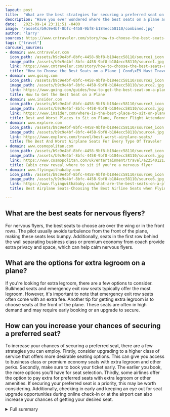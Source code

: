 ```yaml
---
layout: post
title:  "What are the best strategies for securing a preferred seat on a plane?"
description: "Have you ever wondered where the best seats on a plane are? Whether you're a nervous flyer, a traveler with young children, or someone who values extra legroom, finding the perfect seat can make all the difference in your flight experience."
date:   2023-09-14 23:11:51 -0400
image: '/assets/b9c9e4bf-8bfc-4458-9bf8-b184ecc58110/combined.jpg'
author: 'larry'
sources: https://www.cntraveler.com/story/how-to-choose-the-best-seats-on-a-plane https://www.going.com/guides/how-to-get-the-best-seat-on-a-plane https://www.insider.com/where-is-the-best-place-to-sit-on-plane-worst-seats https://www.explore.com/travel/best-worst-airplane-seats/ https://www.cosmopolitan.com/uk/entertainment/travel/a22540121/where-to-sit-nervous-flyer/ https://www.flyingwithababy.com/what-are-the-best-seats-on-a-plane-and-info-on-baby-bassinets/
tags: ["travel"]
carousel_sources:
- domain: www.cntraveler.com
  icon_path: /assets/b9c9e4bf-8bfc-4458-9bf8-b184ecc58110/source1_icon.jpg
  image_path: /assets/b9c9e4bf-8bfc-4458-9bf8-b184ecc58110/source1.jpg
  link: https://www.cntraveler.com/story/how-to-choose-the-best-seats-on-a-plane
  title: "How to Choose the Best Seats on a Plane | Cond\xE9 Nast Traveler"
- domain: www.going.com
  icon_path: /assets/b9c9e4bf-8bfc-4458-9bf8-b184ecc58110/source2_icon.jpg
  image_path: /assets/b9c9e4bf-8bfc-4458-9bf8-b184ecc58110/source2.jpg
  link: https://www.going.com/guides/how-to-get-the-best-seat-on-a-plane
  title: How to Get the Best Seat on a Plane
- domain: www.insider.com
  icon_path: /assets/b9c9e4bf-8bfc-4458-9bf8-b184ecc58110/source3_icon.jpg
  image_path: /assets/b9c9e4bf-8bfc-4458-9bf8-b184ecc58110/source3.jpg
  link: https://www.insider.com/where-is-the-best-place-to-sit-on-plane-worst-seats
  title: Best and Worst Places to Sit on Plane, Former Flight Attendant Reveals
- domain: www.explore.com
  icon_path: /assets/b9c9e4bf-8bfc-4458-9bf8-b184ecc58110/source4_icon.jpg
  image_path: /assets/b9c9e4bf-8bfc-4458-9bf8-b184ecc58110/source4.jpg
  link: https://www.explore.com/travel/best-worst-airplane-seats/
  title: The Best And Worst Airplane Seats For Every Type Of Traveler
- domain: www.cosmopolitan.com
  icon_path: /assets/b9c9e4bf-8bfc-4458-9bf8-b184ecc58110/source5_icon.jpg
  image_path: /assets/b9c9e4bf-8bfc-4458-9bf8-b184ecc58110/source5.jpg
  link: https://www.cosmopolitan.com/uk/entertainment/travel/a22540121/where-to-sit-nervous-flyer/
  title: Cabin crew reveal where to sit if you're a nervous flyer
- domain: www.flyingwithababy.com
  icon_path: /assets/b9c9e4bf-8bfc-4458-9bf8-b184ecc58110/source6_icon.jpg
  image_path: /assets/b9c9e4bf-8bfc-4458-9bf8-b184ecc58110/source6.jpg
  link: https://www.flyingwithababy.com/what-are-the-best-seats-on-a-plane-and-info-on-baby-bassinets/
  title: Best Airplane Seats-Choosing the Best Airline Seats when Flying With Kids

---
```


## What are the best seats for nervous flyers?
For nervous flyers, the best seats to choose are over the wing or in the front rows. The pilot usually avoids turbulence from the front of the plane, making these seats less bumpy. Additionally, seats in the first row behind the wall separating business class or premium economy from coach provide extra privacy and space, which can help calm nervous flyers.

## What are the options for extra legroom on a plane?
If you're looking for extra legroom, there are a few options to consider. Bulkhead seats and emergency exit row seats typically offer the most legroom. However, it's important to note that emergency exit row seats often come with an extra fee. Another tip for getting extra legroom is to choose seats at the front of the plane. These seats are often in high demand and may require early booking or an upgrade to secure.

## How can you increase your chances of securing a preferred seat?
To increase your chances of securing a preferred seat, there are a few strategies you can employ. Firstly, consider upgrading to a higher class of service that offers more desirable seating options. This can give you access to business class or premium economy seats with extra legroom and other perks. Secondly, make sure to book your ticket early. The earlier you book, the more options you'll have for seat selection. Thirdly, some airlines offer the option to pay extra for preferred seats with extra legroom or other amenities. If securing your preferred seat is a priority, this may be worth considering. Additionally, checking in early and keeping an eye out for seat upgrade opportunities during online check-in or at the airport can also increase your chances of getting your desired seat.



<details>
  <summary>Full summary</summary>
<p>In this comprehensive guide, we'll explore the main sources and extra sources of information to help you navigate the world of airplane seating. We'll uncover tips and tricks for choosing the best seat based on your needs and preferences, and we'll debunk common myths about airplane seating.</p>
<p>Best Seats for Different Travelers</p>
<p>For Nervous Flyers</p>
<p>If you're a nervous flyer, you'll be relieved to know that there are seats specifically designed to minimize the effects of turbulence. According to a flight attendant, the best place to sit to avoid turbulence is over the wing. The pilot is likely avoiding turbulence from the front of the plane, making seats in the front rows also a good option for nervous flyers. Additionally, seats in the first row behind the wall separating business class or premium economy from coach are ideal for parents flying with infants, as they provide extra privacy and space.</p>
<p>For Extra Legroom</p>
<p>If you value extra legroom, there are a few options to consider. Bulkhead seats and emergency exit row seats typically offer the most legroom. However, it's important to note that emergency exit row seats often come with an extra fee. Another tip for getting extra legroom is to choose seats at the front of the plane.</p>
<p>For Sleeping</p>
<p>If you're planning on getting some shut-eye during your flight, window seats in a bulkhead row are your best bet. These seats provide both privacy and a spot to rest your head. Just be aware that bassinet seats, which are located near the bulkhead, may be noisy due to crying babies.</p>
<p>For Traveling with Kids</p>
<p>Flying with young children can be a challenge, but choosing the right seats can make the experience a little smoother. For families with two adults and two children, it's best to sit two-by-two, with one parent and child seated in the aisle and middle seat, and the other parent and child in the seats directly behind. If your children are antsy about getting on and off the plane, it's recommended to sit near the front for quicker boarding and deplaning. And if your kids are still in diapers, consider sitting near the back of the plane for easy access to changing tables.</p>
<p>How to Determine the Best Seat</p>
<p>With all the different factors to consider, how can you figure out the best seat on an individual flight? Here are some strategies:</p>
<ol>
<li>
<p>Check SeatGuru: SeatGuru provides detailed information on seat configurations for various airlines and aircraft types. You can easily find out which seats have extra legroom, which seats are near the toilets, and more.</p>
</li>
<li>
<p>Learn to Read the Airline Seat Map: Familiarize yourself with the symbols and layout of an airline's seat map. This will help you identify desirable seats and understand the legroom and proximity to other amenities.</p>
</li>
<li>
<p>Consider Your Priorities: Think about what matters most to you in a seat. Do you prioritize extra legroom? Privacy? Easy access to the restroom? Knowing your preferences will help guide your seat selection.</p>
</li>
</ol>
<p>How to Secure Your Preferred Seat</p>
<p>Now that you know what to look for in a seat, how can you increase your chances of getting it?</p>
<ol>
<li>
<p>Upgrade to Main Economy: Consider upgrading to a higher class of service that offers more desirable seating options.</p>
</li>
<li>
<p>Book Early: The earlier you book your ticket, the more likely you are to have a wider selection of seats available.</p>
</li>
<li>
<p>Pay Extra: Some airlines offer the option to pay extra for preferred seats with extra legroom or other perks.</p>
</li>
<li>
<p>Check-in Early: Check in as soon as possible to have a better chance of securing your preferred seat.</p>
</li>
<li>
<p>Look for Upgrades: Keep an eye out for opportunities to upgrade your seat at a discounted rate during online check-in or at the airport.</p>
</li>
</ol>
<p>Conclusion</p>
<p>Finding the best seat on a plane can greatly enhance your travel experience. Whether you're a nervous flyer, a parent traveling with kids, or someone who simply values extra legroom, considering the tips and insights from various sources can help you make an informed decision. Remember to check SeatGuru, learn to read the airline seat map, and consider your priorities when selecting a seat. And don't be afraid to take advantage of upgrade opportunities or pay extra for your desired seat. Safe travels!</p>
</details>
